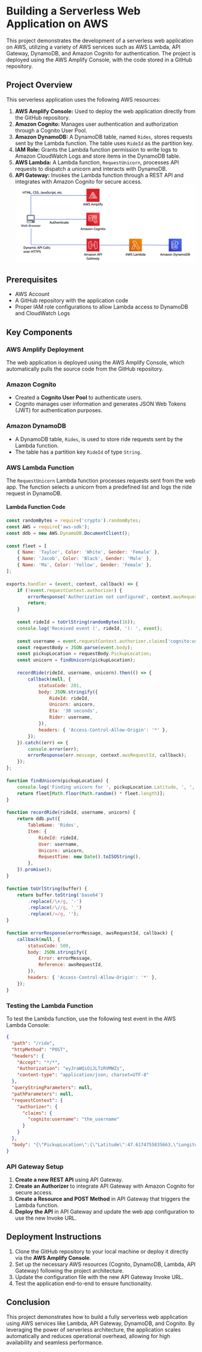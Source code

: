 # Building a Serverless Web Application on AWS

This project demonstrates the development of a serverless web application on AWS, utilizing a variety of AWS services such as AWS Lambda, API Gateway, DynamoDB, and Amazon Cognito for authentication. The project is deployed using the AWS Amplify Console, with the code stored in a GitHub repository.

## Project Overview

This serverless application uses the following AWS resources:

1. **AWS Amplify Console:** Used to deploy the web application directly from the GitHub repository.
2. **Amazon Cognito:** Manages user authentication and authorization through a Cognito User Pool.
3. **Amazon DynamoDB:** A DynamoDB table, named `Rides`, stores requests sent by the Lambda function. The table uses `RideId` as the partition key.
4. **IAM Role:** Grants the Lambda function permission to write logs to Amazon CloudWatch Logs and store items in the DynamoDB table.
5. **AWS Lambda:** A Lambda function, `RequestUnicorn`, processes API requests to dispatch a unicorn and interacts with DynamoDB.
6. **API Gateway:** Invokes the Lambda function through a REST API and integrates with Amazon Cognito for secure access.
![Alt text](/Building-a-serverless-webapp-on-aws.png)

## Prerequisites

- AWS Account
- A GitHub repository with the application code
- Proper IAM role configurations to allow Lambda access to DynamoDB and CloudWatch Logs

## Key Components

### AWS Amplify Deployment

The web application is deployed using the AWS Amplify Console, which automatically pulls the source code from the GitHub repository.

### Amazon Cognito

- Created a **Cognito User Pool** to authenticate users.
- Cognito manages user information and generates JSON Web Tokens (JWT) for authentication purposes.

### Amazon DynamoDB

- A DynamoDB table, `Rides`, is used to store ride requests sent by the Lambda function.
- The table has a partition key `RideId` of type `String`.

### AWS Lambda Function

The `RequestUnicorn` Lambda function processes requests sent from the web app. The function selects a unicorn from a predefined list and logs the ride request in DynamoDB.

#### Lambda Function Code

```javascript
const randomBytes = require('crypto').randomBytes;
const AWS = require('aws-sdk');
const ddb = new AWS.DynamoDB.DocumentClient();

const fleet = [
    { Name: 'Taylor', Color: 'White', Gender: 'Female' },
    { Name: 'Jacob', Color: 'Black', Gender: 'Male' },
    { Name: 'Ma', Color: 'Yellow', Gender: 'Female' },
];

exports.handler = (event, context, callback) => {
    if (!event.requestContext.authorizer) {
        errorResponse('Authorization not configured', context.awsRequestId, callback);
        return;
    }

    const rideId = toUrlString(randomBytes(16));
    console.log('Received event (', rideId, '): ', event);

    const username = event.requestContext.authorizer.claims['cognito:username'];
    const requestBody = JSON.parse(event.body);
    const pickupLocation = requestBody.PickupLocation;
    const unicorn = findUnicorn(pickupLocation);

    recordRide(rideId, username, unicorn).then(() => {
        callback(null, {
            statusCode: 201,
            body: JSON.stringify({
                RideId: rideId,
                Unicorn: unicorn,
                Eta: '30 seconds',
                Rider: username,
            }),
            headers: { 'Access-Control-Allow-Origin': '*' },
        });
    }).catch((err) => {
        console.error(err);
        errorResponse(err.message, context.awsRequestId, callback);
    });
};

function findUnicorn(pickupLocation) {
    console.log('Finding unicorn for ', pickupLocation.Latitude, ', ', pickupLocation.Longitude);
    return fleet[Math.floor(Math.random() * fleet.length)];
}

function recordRide(rideId, username, unicorn) {
    return ddb.put({
        TableName: 'Rides',
        Item: {
            RideId: rideId,
            User: username,
            Unicorn: unicorn,
            RequestTime: new Date().toISOString(),
        },
    }).promise();
}

function toUrlString(buffer) {
    return buffer.toString('base64')
        .replace(/\+/g, '-')
        .replace(/\//g, '_')
        .replace(/=/g, '');
}

function errorResponse(errorMessage, awsRequestId, callback) {
    callback(null, {
        statusCode: 500,
        body: JSON.stringify({
            Error: errorMessage,
            Reference: awsRequestId,
        }),
        headers: { 'Access-Control-Allow-Origin': '*' },
    });
}
```

### Testing the Lambda Function

To test the Lambda function, use the following test event in the AWS Lambda Console:

```json
{
  "path": "/ride",
  "httpMethod": "POST",
  "headers": {
    "Accept": "*/*",
    "Authorization": "eyJraWQiOiJLTzRVMWZs",
    "content-type": "application/json; charset=UTF-8"
  },
  "queryStringParameters": null,
  "pathParameters": null,
  "requestContext": {
    "authorizer": {
      "claims": {
        "cognito:username": "the_username"
      }
    }
  },
  "body": "{\"PickupLocation\":{\"Latitude\":47.6174755835663,\"Longitude\":-122.28837066650185}}"
}
```

### API Gateway Setup

1. **Create a new REST API** using API Gateway.
2. **Create an Authorizer** to integrate API Gateway with Amazon Cognito for secure access.
3. **Create a Resource and POST Method** in API Gateway that triggers the Lambda function.
4. **Deploy the API** in API Gateway and update the web app configuration to use the new Invoke URL.

## Deployment Instructions

1. Clone the GitHub repository to your local machine or deploy it directly via the **AWS Amplify Console**.
2. Set up the necessary AWS resources (Cognito, DynamoDB, Lambda, API Gateway) following the project architecture.
3. Update the configuration file with the new API Gateway Invoke URL.
4. Test the application end-to-end to ensure functionality.

## Conclusion

This project demonstrates how to build a fully serverless web application using AWS services like Lambda, API Gateway, DynamoDB, and Cognito. By leveraging the power of serverless architecture, the application scales automatically and reduces operational overhead, allowing for high availability and seamless performance.
